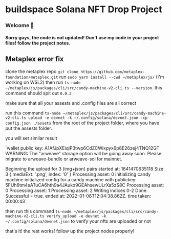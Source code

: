 # buildspace Solana NFT Drop Project
### Welcome 👋
#### Sorry guys, the code is not updated! Don't use my code in your project files! follow the project notes.

## Metaplex error fix

clone the metaplex repo `git clone https://github.com/metaplex-foundation/metaplex.git`
run `sudo yarn install --cwd ~/metaplex/js/` (I'm working on WSL2)
then run `ts-node ~/metaplex/js/packages/cli/src/candy-machine-v2-cli.ts --version`. this command should spit out `0.0.2`

make sure that all your assests and .config files are all correct

run this command `ts-node ~/metaplex/js/packages/cli/src/candy-machine-v2-cli.ts upload -e devnet -k ~/.config/solana/devnet.json -cp config.json ./assets`
from the root of the project folder, where you have put the assests folder.

you will set similar result 

`wallet public key: A1AfJpXEiqiP3twp6CdZCWixpyx6p8E26zej4TNQ12GT
WARNING: The "arweave" storage option will be going away soon. Please migrate to arweave-bundle or arweave-sol for mainnet.

Beginning the upload for 3 (img+json) pairs
started at: 1641470635118
Size 3 { mediaExt: '.png', index: '0' }
Processing asset: 0
initializing candy machine
initialized config for a candy machine with publickey: 5FUh6tm4sATuCA6hth9a4JAuko9GEAhsewULrXa5zS8C
Processing asset: 0
Processing asset: 1
Processing asset: 2
Writing indices 0-2
Done. Successful = true.
ended at: 2022-01-06T12:04:38.862Z. time taken: 00:00:43`

then run this command  `ts-node ~/metaplex/js/packages/cli/src/candy-machine-v2-cli.ts verify_upload -e devnet -k ~/.config/solana/devnet.json` to verify your nfts are uploaded or not

that's it! the rest works! follow up the project nodes properly!
